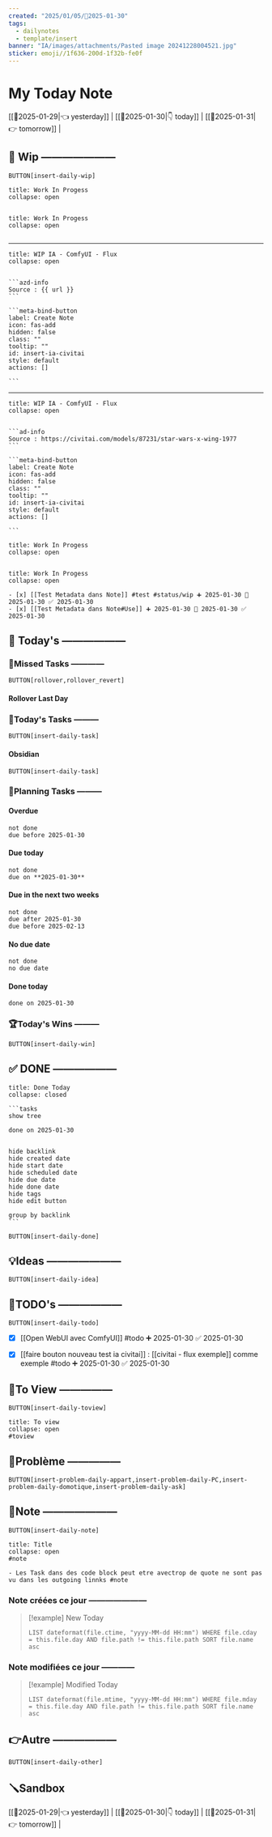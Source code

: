 ```yaml
---
created: "2025/01/05/📒2025-01-30"
tags:
  - dailynotes
  - template/insert
banner: "IA/images/attachments/Pasted image 20241228004521.jpg"
sticker: emoji//1f636-200d-1f32b-fe0f
---
```

# My Today Note

[[📒2025-01-29|👈 yesterday]] | [[📒2025-01-30|👇 today]] | [[📒2025-01-31|👉 tomorrow]] |

## 🚧 Wip ———————

`BUTTON[insert-daily-wip]`
 

`````ad-example
title: Work In Progess
collapse: open


`````
 

`````ad-example
title: Work In Progess
collapse: open


`````
 
 
---
 
`````ad-example
title: WIP IA - ComfyUI - Flux
collapse: open


```azd-info 
Source : {{ url }}
```

```meta-bind-button
label: Create Note
icon: fas-add
hidden: false
class: ""
tooltip: ""
id: insert-ia-civitai
style: default
actions: []

```

````` 
 

---
 
`````ad-example
title: WIP IA - ComfyUI - Flux
collapse: open


```ad-info 
Source : https://civitai.com/models/87231/star-wars-x-wing-1977
```

```meta-bind-button
label: Create Note
icon: fas-add
hidden: false
class: ""
tooltip: ""
id: insert-ia-civitai
style: default
actions: []

```

````` 
 

`````ad-example
title: Work In Progess
collapse: open


`````
 

`````ad-example
title: Work In Progess
collapse: open

- [x] [[Test Metadata dans Note]] #test #status/wip ➕ 2025-01-30 🛫 2025-01-30 ✅ 2025-01-30
- [x] [[Test Metadata dans Note#Use]] ➕ 2025-01-30 🛫 2025-01-30 ✅ 2025-01-30

`````






 








## 📅 Today's ——————

### 🥷Missed Tasks ————

`BUTTON[rollover,rollover_revert]`
#### Rollover Last Day

### 🚀Today's Tasks ———

 `BUTTON[insert-daily-task]`
 
#### Obsidian

`BUTTON[insert-daily-task]`


### 🚀Planning Tasks ———
#### Overdue
```tasks
not done
due before 2025-01-30
```

#### Due today
```tasks
not done
due on **2025-01-30**
```

#### Due in the next two weeks
```tasks
not done
due after 2025-01-30
due before 2025-02-13
```

#### No due date
```tasks
not done
no due date
```

#### Done today
```tasks
done on 2025-01-30
```



### 🏆Today's Wins ———

`BUTTON[insert-daily-win]`


## ✅ DONE ——————

``````ad-tip
title: Done Today
collapse: closed

```tasks
show tree 

done on 2025-01-30


hide backlink
hide created date
hide start date
hide scheduled date
hide due date
hide done date
hide tags
hide edit button

group by backlink
```

``````

 `BUTTON[insert-daily-done]`
 


## 💡Ideas ———————

 `BUTTON[insert-daily-idea]`
 

## 📎TODO's ——————

`BUTTON[insert-daily-todo]`
 
- [x] [[Open WebUI avec ComfyUI]] #todo ➕ 2025-01-30 ✅ 2025-01-30
 
- [x] [[faire bouton nouveau test ia civitai]] : [[civitai - flux exemple]] comme exemple #todo ➕ 2025-01-30 ✅ 2025-01-30




## 👀To View —————

`BUTTON[insert-daily-toview]`
 

`````ad-important
title: To view
collapse: open
#toview 

`````




## 🚨Problème —————

`BUTTON[insert-problem-daily-appart,insert-problem-daily-PC,insert-problem-daily-domotique,insert-problem-daily-ask]`


## 📝Note ———————

`BUTTON[insert-daily-note]`
 

`````ad-note
title: Title
collapse: open
#note 

- Les Task dans des code block peut etre avectrop de quote ne sont pas vu dans les outgoing linnks #note 

`````



### Note créées ce jour ———————
> [!example] New Today
> ```dataview
> LIST dateformat(file.ctime, "yyyy-MM-dd HH:mm") WHERE file.cday = this.file.day AND file.path != this.file.path SORT file.name asc
> ```
> 
### Note modifiées ce jour ————
> [!example] Modified Today
> ```dataview 
> LIST dateformat(file.mtime, "yyyy-MM-dd HH:mm") WHERE file.mday = this.file.day AND file.path != this.file.path SORT file.name asc
> ```
> 


## 👉Autre ——————

`BUTTON[insert-daily-other]`



## 🪛Sandbox 







[[📒2025-01-29|👈 yesterday]] | [[📒2025-01-30|👇 today]] | [[📒2025-01-31|👉 tomorrow]] |
